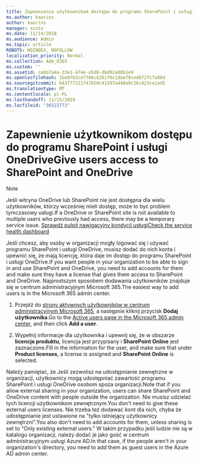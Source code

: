 ```yaml
---
title: Zapewnienie użytkownikom dostępu do programu SharePoint i usługi OneDrive
ms.author: kaarins
author: kaarins
manager: scotv
ms.date: 11/14/2018
ms.audience: Admin
ms.topic: article
ROBOTS: NOINDEX, NOFOLLOW
localization_priority: Normal
ms.collection: Adm_O365
ms.custom: ''
ms.assetid: cebb7a4a-33e1-474e-a5d0-dbd02a80b1e9
ms.openlocfilehash: 1be9763ce7766c6261f0c1dae78ced6727c7a88d
ms.sourcegitcommit: b43f77221f47b50c41197a448a9c26c423ce1ad5
ms.translationtype: MT
ms.contentlocale: pl-PL
ms.lasthandoff: 11/15/2019
ms.locfileid: "36523773"
---
```

# <a name="give-users-access-to-sharepoint-and-onedrive"></a><span data-ttu-id="290ab-102">Zapewnienie użytkownikom dostępu do programu SharePoint i usługi OneDrive</span><span class="sxs-lookup"><span data-stu-id="290ab-102">Give users access to SharePoint and OneDrive</span></span>

> [!NOTE]
> <span data-ttu-id="290ab-103">Jeśli witryna OneDrive lub SharePoint nie jest dostępna dla wielu użytkowników, którzy wcześniej mieli dostęp, może to być problem tymczasowy usługi.</span><span class="sxs-lookup"><span data-stu-id="290ab-103">If a OneDrive or SharePoint site is not available to multiple users who previously had access, there may be a temporary service issue.</span></span> [<span data-ttu-id="290ab-104">Sprawdź pulpit nawigacyjny kondycji usługi</span><span class="sxs-lookup"><span data-stu-id="290ab-104">Check the service health dashboard</span></span>](https://portal.office.com/adminportal/home#/servicehealth)
  
<span data-ttu-id="290ab-105">Jeśli chcesz, aby osoby w organizacji mogły logować się i używać programu SharePoint i usługi OneDrive, musisz dodać do nich konta i upewnić się, że mają licencję, która daje im dostęp do programu SharePoint i usługi OneDrive.</span><span class="sxs-lookup"><span data-stu-id="290ab-105">If you want people in your organization to be able to sign in and use SharePoint and OneDrive, you need to add accounts for them and make sure they have a license that gives them access to SharePoint and OneDrive.</span></span> <span data-ttu-id="290ab-106">Najprostszym sposobem dodawania użytkowników znajduje się w centrum administracyjnym Microsoft 365.</span><span class="sxs-lookup"><span data-stu-id="290ab-106">The easiest way to add users is in the Microsoft 365 admin center.</span></span>
  
1. <span data-ttu-id="290ab-107">Przejdź do [strony aktywnych użytkowników w centrum administracyjnym Microsoft 365](https://portal.office.com/adminportal/home#/users), a następnie kliknij przycisk **Dodaj użytkownika**.</span><span class="sxs-lookup"><span data-stu-id="290ab-107">Go to the [Active users page in the Microsoft 365 admin center](https://portal.office.com/adminportal/home#/users), and then click **Add a user**.</span></span>
    
2. <span data-ttu-id="290ab-108">Wypełnij informacje dla użytkownika i upewnij się, że w obszarze **licencje produktu**, licencja jest przypisany i **SharePoint Online** jest zaznaczone.</span><span class="sxs-lookup"><span data-stu-id="290ab-108">Fill in the information for the user, and make sure that under **Product licenses**, a license is assigned and **SharePoint Online** is selected.</span></span> 
    
<span data-ttu-id="290ab-109">Należy pamiętać, że Jeśli zezwolisz na udostępnianie zewnętrzne w organizacji, użytkownicy mogą udostępniać zawartość programu SharePoint i usługi OneDrive osobom spoza organizacji.</span><span class="sxs-lookup"><span data-stu-id="290ab-109">Note that if you allow external sharing in your organization, users can share SharePoint and OneDrive content with people outside the organization.</span></span> <span data-ttu-id="290ab-110">Nie musisz udzielać tych licencji użytkownikom zewnętrznym.</span><span class="sxs-lookup"><span data-stu-id="290ab-110">You don't need to give these external users licenses.</span></span> <span data-ttu-id="290ab-111">Nie trzeba też dodawać kont dla nich, chyba że udostępnianie jest ustawione na "tylko istniejący użytkownicy zewnętrzni".</span><span class="sxs-lookup"><span data-stu-id="290ab-111">You also don't need to add accounts for them, unless sharing is set to "Only existing external users."</span></span> <span data-ttu-id="290ab-112">W takim przypadku jeśli ludzie nie są w katalogu organizacji, należy dodać je jako gość w centrum administracyjnym usługi Azure AD.</span><span class="sxs-lookup"><span data-stu-id="290ab-112">In that case, if the people aren't in your organization's directory, you need to add them as guest users in the Azure AD admin center.</span></span>
  

